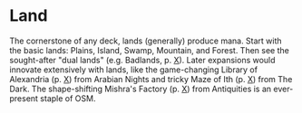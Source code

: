 # Land

The cornerstone of any deck, lands (generally) produce mana. Start with the basic lands: Plains, Island, Swamp, Mountain, and Forest. Then see the sought-after "dual lands" (e.g. Badlands, p. [X](#badlands)). Later expansions would innovate extensively with lands, like the game-changing Library of Alexandria (p. [X](#library-of-alexandria)) from Arabian Nights and tricky Maze of Ith (p. [X](#maze-of-ith)) from The Dark. The shape-shifting Mishra's Factory (p. [X](#mishras-factory)) from Antiquities is an ever-present staple of OSM.
